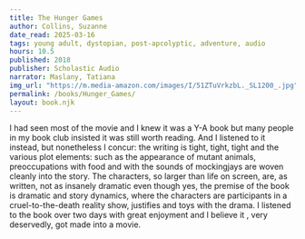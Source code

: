 ```yaml
---
title: The Hunger Games
author: Collins, Suzanne
date_read: 2025-03-16
tags: young adult, dystopian, post-apcolyptic, adventure, audio
hours: 10.5
published: 2018
publisher: Scholastic Audio
narrator: Maslany, Tatiana
img_url: "https://m.media-amazon.com/images/I/51ZTuVrkzbL._SL1200_.jpg"
permalink: /books/Hunger_Games/
layout: book.njk
---
```

I had seen most of the movie and I knew it was a Y-A book but many people in my book club insisted it was still worth reading.  And I listened to it instead, but nonetheless I concur: the writing is tight, tight, tight and the various plot elements: such as the appearance of mutant animals, preoccupations with food and with the sounds of mockingjays are woven cleanly into the story.  The characters, so larger than life on screen, are, as written, not as insanely dramatic even though yes, the premise of the book is dramatic and story dynamics, where the characters are participants in a cruel-to-the-death reality show, justifies and toys with the drama.  I listened to the book over two days with great enjoyment and I believe it , very deservedly, got made into a movie.